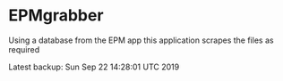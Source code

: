 # EPMgrabber
Using a database from the EPM app this application scrapes the files as required


Latest backup: Sun Sep 22 14:28:01 UTC 2019
